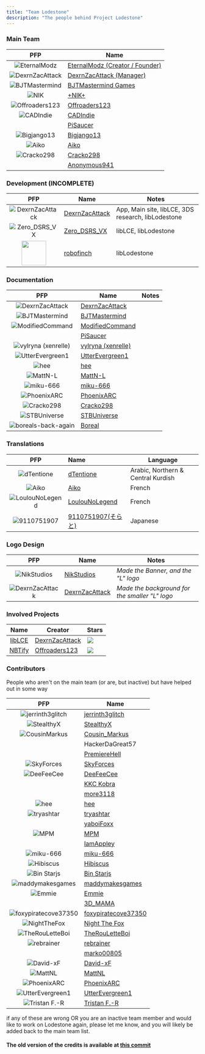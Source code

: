 ```yaml
---
title: "Team Lodestone"
description: "The people behind Project Lodestone"
---
```


### Main Team

|                                            PFP                                            | Name                                                              |
|:-----------------------------------------------------------------------------------------:|-------------------------------------------------------------------|
|         ![EternalModz](https://avatars.githubusercontent.com/EternalModz?size=64)         | [EternalModz (Creator / Founder)](https://github.com/EternalModz) |
|      ![DexrnZacAttack](https://avatars.githubusercontent.com/DexrnZacAttack?size=64)      | [DexrnZacAttack (Manager)](https://github.com/DexrnZacAttack)     |
|       ![BJTMastermind](https://avatars.githubusercontent.com/BJTMastermind?size=64)       | [BJTMastermind Games](https://github.com/BJTMastermind)           |
|             ![NIK](https://avatars.githubusercontent.com/NikStudios?size=64)              | [+NIK+](https://github.com/NikStudios)                            |
|       ![Offroaders123](https://avatars.githubusercontent.com/Offroaders123?size=64)       | [Offroaders123](https://github.com/Offroaders123)                 |
|            ![CADIndie](https://avatars.githubusercontent.com/CADIndie?size=64)            | [CADIndie](https://github.com/CADIndie)                           |
|                                                                                           | [PiSaucer](https://github.com/PiSaucer)                           |
|          ![Bigjango13](https://avatars.githubusercontent.com/Bigjango13?size=64)          | [Bigjango13](https://github.com/Bigjango13)                       |
|            ![Aiko](https://avatars.githubusercontent.com/AikoBorowski?size=64)            | [Aiko](https://github.com/AikoBorowski)                           |
|           ![Cracko298](https://avatars.githubusercontent.com/Cracko298?size=64)           | [Cracko298](https://github.com/Cracko298)                         |
|                                                                                           | [Anonymous941](https://github.com/Anonymous941)                   |

### Development (INCOMPLETE)

|                                       PFP                                                         | Name                                                | Notes                                              |
|:-------------------------------------------------------------------------------------------------:|-----------------------------------------------------|----------------------------------------------------|
| ![DexrnZacAttack](https://avatars.githubusercontent.com/DexrnZacAttack?size=64)                   | [DexrnZacAttack](https://github.com/DexrnZacAttack) | App, Main site, libLCE, 3DS research, libLodestone |
| ![Zero_DSRS_VX](https://avatars.githubusercontent.com/PhoenixVX?size=64)                          | [Zero_DSRS_VX](https://github.com/PhoenixVX)        | libLCE, libLodestone                               |
| <img src="https://avatars.githubusercontent.com/robofinch?size=64" width="64" height="64">        | [robofinch](https://github.com/robofinch)           | libLodestone                                       |

### Documentation

|                                           PFP                                           | Name                                                  | Notes |
|:---------------------------------------------------------------------------------------:|-------------------------------------------------------|-------|
|     ![DexrnZacAttack](https://avatars.githubusercontent.com/DexrnZacAttack?size=64)     | [DexrnZacAttack](https://github.com/DexrnZacAttack)   |       |
|      ![BJTMastermind](https://avatars.githubusercontent.com/BJTMastermind?size=64)      | [BJTMastermind](https://github.com/BJTMastermind)     |       |
|    ![ModifiedCommand](https://avatars.githubusercontent.com/ModifiedCommand?size=64)    | [ModifiedCommand](https://github.com/ModifiedCommand) |       |
|                                                                                         | [PiSaucer](https://github.com/PiSaucer)               |       |
|      ![vylryna (xenrelle)](https://avatars.githubusercontent.com/xenrelle?size=64)      | [vylryna (xenrelle)](https://github.com/xenrelle)     |       |
|    ![UtterEvergreen1](https://avatars.githubusercontent.com/UtterEvergreen1?size=64)    | [UtterEvergreen1](https://github.com/UtterEvergreen1) |       |
|                ![hee](https://avatars.githubusercontent.com/hee?size=64)                | [hee](https://github.com/hee)                         |       |
|            ![MattN-L](https://avatars.githubusercontent.com/MattN-L?size=64)            | [MattN-L](https://github.com/MattN-L)                 |       |
|          ![miku-666](https://avatars.githubusercontent.com/NessieHax?size=64)           | [miku-666](https://github.com/NessieHax)              |       |
|         ![PhoenixARC](https://avatars.githubusercontent.com/PhoenixARC?size=64)         | [PhoenixARC](https://github.com/PhoenixARC)           |       |
|          ![Cracko298](https://avatars.githubusercontent.com/Cracko298?size=64)          | [Cracko298](https://github.com/Cracko298)             |       |
|          ![STBUniverse](https://avatars.githubusercontent.com/STBrian?size=64)          | [STBUniverse](https://github.com/STBrian)             |       |
| ![boreals-back-again](https://avatars.githubusercontent.com/boreals-back-again?size=64) | [Boreal](https://github.com/boreals-back-again)       |       |


### Translations

|                                       PFP                                       | Name                                              | Language                           |
|:-------------------------------------------------------------------------------:|:--------------------------------------------------|------------------------------------|
|      ![dTentione](https://avatars.githubusercontent.com/dTentione?size=64)      | [dTentione](https://github.com/dTentione)         | Arabic, Northern & Central Kurdish |
|       ![Aiko](https://avatars.githubusercontent.com/AikoBorowski?size=64)       | [Aiko](https://github.com/AikoBorowski)           | French                             |
| ![LoulouNoLegend](https://avatars.githubusercontent.com/LoulouNoLegend?size=64) | [LoulouNoLegend](https://github.com/LoulouNoLegend) | French                             |
|     ![9110751907](https://avatars.githubusercontent.com/9110751907?size=64)     | [9110751907(そらと)](https://github.com/9110751907)  | Japanese                           |

### Logo Design

|                                       PFP                                       | Name                                                | Notes                                          |
|:-------------------------------------------------------------------------------:|-----------------------------------------------------|------------------------------------------------|
|     ![NikStudios](https://avatars.githubusercontent.com/NikStudios?size=64)     | [NikStudios](https://github.com/NikStudios)         | _Made the Banner, and the "L" logo_            |
| ![DexrnZacAttack](https://avatars.githubusercontent.com/DexrnZacAttack?size=64) | [DexrnZacAttack](https://github.com/DexrnZacAttack) | _Made the background for the smaller "L" logo_ |

### Involved Projects

|                                 Name                                  | Creator                                             | Stars                                                                 |
|:---------------------------------------------------------------------:|-----------------------------------------------------|-----------------------------------------------------------------------|
|          [libLCE](https://github.com/DexrnZacAttack/libLCE)           | [DexrnZacAttack](https://github.com/DexrnZacAttack) | ![](https://img.shields.io/github/stars/DexrnZacAttack/libLCE)        |
|           [NBTify](https://github.com/Offroaders123/NBTify)           | [Offroaders123](https://github.com/Offroaders123)   | ![](https://img.shields.io/github/stars/Offroaders123/NBTify)         |

### Contributors
People who aren't on the main team (or are, but inactive) but have helped out in some way

|                                            PFP                                            | Name                                                          |
|:-----------------------------------------------------------------------------------------:|---------------------------------------------------------------|
|         ![jerrinth3glitch](https://avatars.githubusercontent.com/zugebot?size=64)         | [jerrinth3glitch](https://github.com/zugebot)                 |
|        ![StealthyX](https://avatars.githubusercontent.com/StealthyExpertX?size=64)        | [StealthyX](https://github.com/StealthyExpertX)               |
|        ![CousinMarkus](https://avatars.githubusercontent.com/CousinMarkus?size=64)        | [Cousin_Markus](https://github.com/CousinMarkus)              |
|                                                                                           | HackerDaGreat57                                               |
|                                                                                           | [PremiereHell](https://github.com/PremiereHell)               |
|         ![SkyForces](https://avatars.githubusercontent.com/SkyForcesGit?size=64)          | [SkyForces](https://github.com/SkyForcesGit)                  |
|           ![DeeFeeCee](https://avatars.githubusercontent.com/DeeFeeCee?size=64)           | [DeeFeeCee](https://github.com/DeeFeeCee)                     |
|                                                                                           | [KKC Kobra](https://github.com/KKCKobra)                      |
|                                                                                           | [more3118](https://github.com/more3118)                       |
|                 ![hee](https://avatars.githubusercontent.com/hee?size=64)                 | [hee](https://github.com/hee)                                 |
|           ![tryashtar](https://avatars.githubusercontent.com/tryashtar?size=64)           | [tryashtar](https://github.com/tryashtar)                     |
|                                                                                           | [yaboiFoxx](https://github.com/yaboiFoxx)                     |
|                 ![MPM](https://avatars.githubusercontent.com/MPM?size=64)                 | [MPM](https://github.com/MPM)                                 |
|                                                                                           | [IamAppley](https://github.com/IamAppley)                     |
|           ![miku-666](https://avatars.githubusercontent.com/NessieHax?size=64)            | [miku-666](https://github.com/NessieHax)                      |
|          ![Hibiscus](https://avatars.githubusercontent.com/hibiscus418?size=64)           | [Hibiscus](https://github.com/hibiscus418)                    |
|         ![Bin Starjs](https://avatars.githubusercontent.com/binstarjs03?size=64)          | [Bin Starjs](https://github.com/binstarjs03)                  |
|     ![maddymakesgames](https://avatars.githubusercontent.com/maddymakesgames?size=64)     | [maddymakesgames](https://github.com/maddymakesgames)         |
|            ![Emmie](https://avatars.githubusercontent.com/DBTDerpbox?size=64)             | [Emmie](https://github.com/DBTDerpbox)                        |
|                                                                                           | [3D_MAMA](https://github.com/3DMAMA)                          |
| ![foxypiratecove37350](https://avatars.githubusercontent.com/foxypiratecove37350?size=64) | [foxypiratecove37350](https://github.com/foxypiratecove37350) |
|         ![NightTheFox](https://avatars.githubusercontent.com/NightTheFox?size=64)         | [Night The Fox](https://github.com/NightTheFox)               |
|      ![TheRouLetteBoi](https://avatars.githubusercontent.com/TheRouLetteBoi?size=64)      | [TheRouLetteBoi](https://github.com/TheRouLetteBoi)           |
|          ![rebrainer](https://avatars.githubusercontent.com/rebrainertv?size=64)          | [rebrainer](https://github.com/rebrainertv)                   |
|                                                                                           | [marko00805](https://github.com/marko00805)                   |
|            ![David-xF](https://avatars.githubusercontent.com/David-xF?size=64)            | [David-xF](https://github.com/David-xF)                       |
|             ![MattNL](https://avatars.githubusercontent.com/MattN-L?size=64)              | [MattNL](https://github.com/MattN-L)                          |
|          ![PhoenixARC](https://avatars.githubusercontent.com/PhoenixARC?size=64)          | [PhoenixARC](https://github.com/PhoenixARC)                   |
|     ![UtterEvergreen1](https://avatars.githubusercontent.com/UtterEvergreen1?size=64)     | [UtterEvergreen1](https://github.com/UtterEvergreen1)         |
|        ![Tristan F.-R](https://avatars.githubusercontent.com/tristan-f-r?size=64)         | [Tristan F.-R](https://github.com/tristan-f-r)                |


if any of these are wrong OR you are an inactive team member and would like to work on Lodestone again, please let me know, and you will likely be added back to the main team list.

#### The old version of the credits is available at [this commit](https://github.com/Team-Lodestone/Documentation/blob/8fba9deae5a246a5ecfdc194e263b7cc7d430c86/Team.md)
